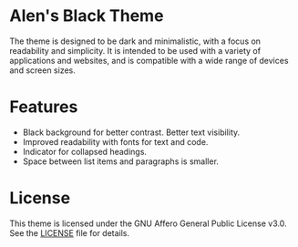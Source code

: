 # Alen's Black Theme

The theme is designed to be dark and minimalistic, with a focus on readability and simplicity. It is intended to be used with a variety of applications and websites, and is compatible with a wide range of devices and screen sizes.

# Features

- Black background for better contrast. Better text visibility.
- Improved readability with fonts for text and code.
- Indicator for collapsed headings.
- Space between list items and paragraphs is smaller.

# License

This theme is licensed under the GNU Affero General Public License v3.0. See the [LICENSE](LICENSE) file for details.
